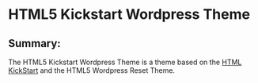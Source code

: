 #  HTML5 Kickstart Wordpress Theme

## Summary:

The HTML5 Kickstart Wordpress Theme is a theme based on the [HTML KickStart](http://www.99lime.com/elements/) and the HTML5 Wordpress Reset Theme. 
